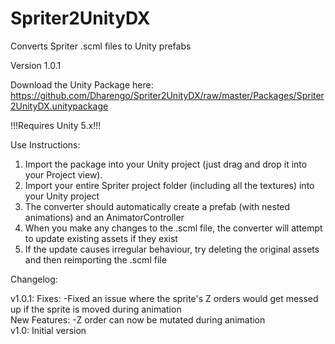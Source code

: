 # Spriter2UnityDX
Converts Spriter .scml files to Unity prefabs

Version 1.0.1

Download the Unity Package here: https://github.com/Dharengo/Spriter2UnityDX/raw/master/Packages/Spriter2UnityDX.unitypackage

!!!Requires Unity 5.x!!!

Use Instructions:

1) Import the package into your Unity project (just drag and drop it into your Project view).<br>
2) Import your entire Spriter project folder (including all the textures) into your Unity project<br>
3) The converter should automatically create a prefab (with nested animations) and an AnimatorController<br>
4) When you make any changes to the .scml file, the converter will attempt to update existing assets if they exist<br>
5) If the update causes irregular behaviour, try deleting the original assets and then reimporting the .scml file

Changelog:

v1.0.1:
Fixes: -Fixed an issue where the sprite's Z orders would get messed up if the sprite is moved during animation<br>
New Features: -Z order can now be mutated during animation<br>
v1.0: Initial version
